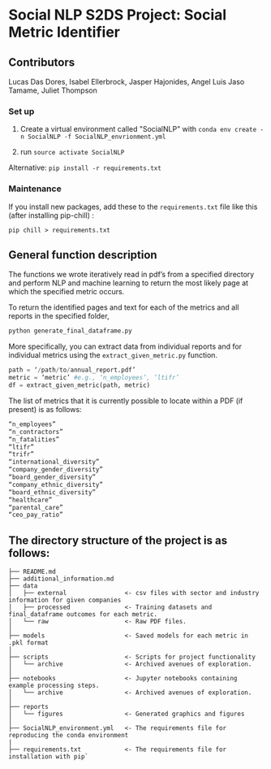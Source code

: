# Social NLP S2DS Project: Social Metric Identifier

## Contributors

Lucas Das Dores, Isabel Ellerbrock, Jasper Hajonides, Angel Luis Jaso Tamame, Juliet Thompson

### Set up

1. Create a virtual environment called "SocialNLP" with `conda env create -n SocialNLP -f SocialNLP_envrionment.yml`

2. run `source activate SocialNLP` 

Alternative:
`pip install -r requirements.txt`


### Maintenance
If you install new packages, add these to the `requirements.txt` file like this (after installing pip-chill) :
```
pip chill > requirements.txt
```

## General function description

The functions we wrote iteratively read in pdf’s from a specified directory and perform NLP and machine learning to return the most likely page at which the specified metric occurs. 

To return the identified pages and text for each of the metrics and all reports in the specified folder, 

```python
python generate_final_dataframe.py
```

More specifically, you can extract data from individual reports and for individual metrics using the `extract_given_metric.py` function.

``` python 
path = ‘/path/to/annual_report.pdf’
metric = ‘metric’ #e.g., ‘n_employees’, ‘ltifr’ 
df = extract_given_metric(path, metric)
```

The list of metrics that it is currently possible to locate within a PDF (if present) is as follows:

```python
“n_employees”
“n_contractors”
“n_fatalities”
“ltifr”
“trifr”
“international_diversity”
“company_gender_diversity”
“board_gender_diversity”
“company_ethnic_diversity”
“board_ethnic_diversity”
“healthcare”
“parental_care”
“ceo_pay_ratio”
```



## The directory structure of the project is as follows: 

```
├── README.md          
├── additional_information.md          
├── data
│   ├── external                <- csv files with sector and industry information for given companies
│   ├── processed               <- Training datasets and final_dataframe outcomes for each metric.
│   └── raw                     <- Raw PDF files.
│
├── models                      <- Saved models for each metric in .pkl format
│
├── scripts                     <- Scripts for project functionality
│   └── archive                 <- Archived avenues of exploration.
│
├── notebooks                   <- Jupyter notebooks containing example processing steps.
│   └── archive                 <- Archived avenues of exploration.
│
├── reports           
│   └── figures                 <- Generated graphics and figures
│
├── SocialNLP_environment.yml   <- The requirements file for reproducing the conda environment
|
├── requirements.txt            <- The requirements file for installation with pip`
```


